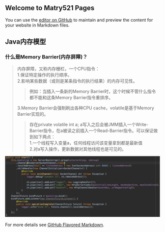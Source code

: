 ## Welcome to Matry521 Pages

You can use the [editor on GitHub](https://github.com/matry521/matry521.github.io/edit/master/README.md) to maintain and preview the content for your website in Markdown files.


## Java内存模型

### 什么是Memory Barrier(内存屏障)？
> 内存屏障，又称内存栅栏，一个CPU指令：<br/>
> 1.保证特定操作的执行顺序。<br/>
> 2.影响某些数据（或则是某条指令的执行结果）的内存可见性。
> > 例如：当插入一条新的Memory Barrier时，这个时候不管什么指令都不能和这条Memory Barrier指令重排序。
> 
> 3.Memory Barrier会强制刷出各种CPU cache，volatile是基于Memory Barrier实现的。
> > 存在private volatile int a; a写入之后会被JMM插入一个Write-Barrier指令，在a被读之前插入一个Read-Barrier指令。可以保证做到如下两点：</br>
> > 1.一个线程写入变量a，任何线程访问该变量拿到都是最新值<br/>
> > 2.对a写入操作，更新数据对其他线程也是可见的。

![Image](images/nettery.png)

For more details see [GitHub Flavored Markdown](https://guides.github.com/features/mastering-markdown/).